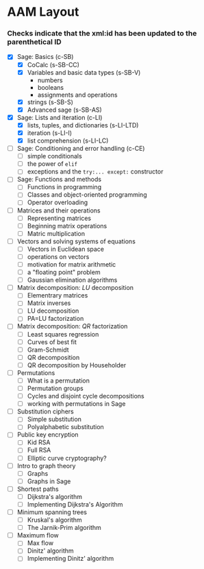 # AAM Layout

### Checks indicate that the xml:id has been updated to the parenthetical ID


- [x] Sage: Basics (c-SB)
  - [x] CoCalc (s-SB-CC)
  - [x] Variables and basic data types (s-SB-V)
    - numbers
    - booleans
    - assignments and operations
  - [x] strings (s-SB-S)
  - [x] Advanced sage (s-SB-AS)
- [x] Sage: Lists and iteration (c-LI)
  - [x] lists, tuples, and dictionaries (s-LI-LTD)
  - [x] iteration (s-LI-I)
  - [x] list comprehension (s-LI-LC)
- [ ] Sage: Conditioning and error handling (c-CE)
  - [ ] simple conditionals
  - [ ] the power of `elif`
  - [ ] exceptions and the `try:... except:` constructor
- [ ] Sage: Functions and methods
  - [ ] Functions in programming
  - [ ] Classes and object-oriented programming
  - [ ] Operator overloading
- [ ] Matrices and their operations
  - [ ] Representing matrices
  - [ ] Beginning matrix operations
  - [ ] Matric multiplication
- [ ] Vectors and solving systems of equations
  - [ ] Vectors in Euclidean space
  - [ ] operations on vectors
  - [ ] motivation for matrix arithmetic
  - [ ] a "floating point" problem
  - [ ] Gaussian elimination algorithms
- [ ] Matrix decomposition: $LU$ decomposition
  - [ ] Elementrary matrices
  - [ ] Matrix inverses
  - [ ] LU decomposition
  - [ ] PA=LU factorization
- [ ] Matrix decomposition: $QR$ factorization
  - [ ] Least squares regression
  - [ ] Curves of best fit
  - [ ] Gram-Schmidt
  - [ ] QR decomposition
  - [ ] QR decomposition by Householder
- [ ] Permutations
  - [ ] What is a permutation
  - [ ] Permutation groups
  - [ ] Cycles and disjoint cycle decompositions
  - [ ] working with permutations in Sage
- [ ] Substitution ciphers
  - [ ] Simple substitution
  - [ ] Polyalphabetic substitution
- [ ] Public key encryption
  - [ ] Kid RSA
  - [ ] Full RSA
  - [ ] Elliptic curve cryptography?
- [ ] Intro to graph theory
  - [ ] Graphs
  - [ ] Graphs in Sage
- [ ] Shortest paths
  - [ ] Dijkstra's algorithm
  - [ ] Implementing Dijkstra's Algorithm
- [ ] Minimum spanning trees
  - [ ] Kruskal's algorithm
  - [ ] The Jarnik-Prim algorithm
- [ ] Maximum flow 
  - [ ] Max flow
  - [ ] Dinitz' algorithm
  - [ ] Implementing Dinitz' algorithm
